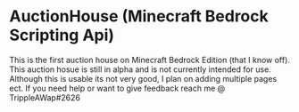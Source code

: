 # AuctionHouse (Minecraft Bedrock Scripting Api)
This is the first auction house on Minecraft Bedrock Edition (that I know off).
This auction hosue is still in alpha and is not currently intended for use.
Although this is usable its not very good, I plan on adding multiple pages ect.
If you need help or want to give feedback reach me @ 
	TrippleAWap#2626
